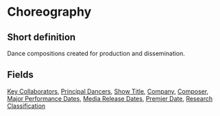 # Choreography
## Short definition
Dance compositions created for production and dissemination.
## Fields
[Key Collaborators](../Object-Fields/Choreography/Key%20Collaborators.md),
[Principal Dancers](../Object-Fields/Choreography/Principal%20Dancers.md),
[Show Title](../Object-Fields/Choreography/Show%20Title.md),
[Company](../Object-Fields/Choreography/Company.md),
[Composer](../Object-Fields/Choreography/Composer.md),
[Major Performance Dates](../Object-Fields/Choreography/Major%20Performance%20Dates.md),
[Media Release Dates](../Object-Fields/Choreography/Media%20Release%20Dates.md),
[Premier Date](../Object-Fields/Choreography/Premier%20Date.md),
[Research Classification](../Object-Fields/Choreography/Research%20Classification.md)
